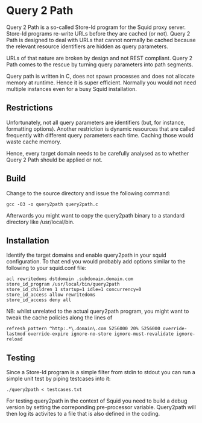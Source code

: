 # Query 2 Path

Query 2 Path is a so-called Store-Id program for the Squid proxy server. Store-Id programs re-write URLs before they are cached (or not). Query 2 Path is designed to deal with URLs that cannot normally be cached because the relevant resource identifiers are hidden as query parameters.

URLs of that nature are broken by design and not REST compliant. Query 2 Path comes to the rescue by turning query parameters into path segments.

Query path is written in C, does not spawn processes and does not allocate memory at runtime. Hence it is super efficient. Normally you would not need multiple instances even for a busy Squid installation.

## Restrictions

Unfortunately, not all query parameters are identifiers (but, for instance, formatting options). Another restriction is dynamic resources that are called frequently with different query parameters each time. Caching those would waste cache memory.

Hence, every target domain needs to be carefully analysed as to whether Query 2 Path should be applied or not.

## Build

Change to the source directory and issue the following command:

	gcc -O3 -o query2path query2path.c

Afterwards you might want to copy the query2path binary to a standard directory like /usr/local/bin.

## Installation

Identify the target domains and enable query2path in your squid configuration. To that end you would probably add options similar to the following to your squid.conf file:

	acl rewritedoms dstdomain .subdomain.domain.com
	store_id_program /usr/local/bin/query2path
	store_id_children 1 startup=1 idle=1 concurrency=0
	store_id_access allow rewritedoms
	store_id_access deny all

NB: whilst unrelated to the actual query2path program, you might want to tweak the cache policies along the lines of

	refresh_pattern ^http:.*\.domain\.com 5256000 20% 5256000 override-lastmod override-expire ignore-no-store ignore-must-revalidate ignore-reload

## Testing

Since a Store-Id program is a simple filter from stdin to stdout you can run a simple unit test by piping testcases into it:

	./query2path < testcases.txt

For testing query2path in the context of Squid you need to build a debug version by setting the correponding pre-processor variable. Query2path will then log its activites to a file that is also defined in the coding.

